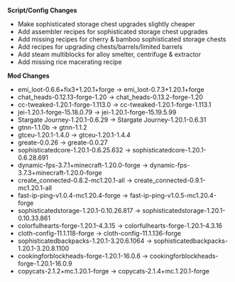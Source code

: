 **Script/Config Changes**
- Make sophisticated storage chest upgrades slightly cheaper
- Add assembler recipes for sophisticated storage chest upgrades
- Add missing recipes for cherry & bamboo sophisticated storage chests
- Add recipes for upgrading chests/barrels/limited barrels
- Add steam multiblocks for alloy smelter, centrifuge & extractor
- Add missing rice macerating recipe

**Mod Changes**
- emi_loot-0.6.6+fix3+1.20.1+forge -> emi_loot-0.7.3+1.20.1+forge
- chat_heads-0.12.13-forge-1.20 -> chat_heads-0.13.2-forge-1.20
- cc-tweaked-1.20.1-forge-1.113.0 -> cc-tweaked-1.20.1-forge-1.113.1
- jei-1.20.1-forge-15.18.0.79 -> jei-1.20.1-forge-15.19.5.99
- Stargate Journey-1.20.1-0.6.29 -> Stargate Journey-1.20.1-0.6.31
- gtnn-1.1.0b -> gtnn-1.1.2
- gtceu-1.20.1-1.4.0 -> gtceu-1.20.1-1.4.4
- greate-0.0.26 -> greate-0.0.27
- sophisticatedcore-1.20.1-0.6.25.632 -> sophisticatedcore-1.20.1-0.6.28.691
- dynamic-fps-3.7.1+minecraft-1.20.0-forge -> dynamic-fps-3.7.3+minecraft-1.20.0-forge
- create_connected-0.8.2-mc1.20.1-all -> create_connected-0.9.1-mc1.20.1-all
- fast-ip-ping-v1.0.4-mc1.20.4-forge -> fast-ip-ping-v1.0.5-mc1.20.4-forge
- sophisticatedstorage-1.20.1-0.10.26.817 -> sophisticatedstorage-1.20.1-0.10.33.861
- colorfulhearts-forge-1.20.1-4.3.15 -> colorfulhearts-forge-1.20.1-4.3.16
- cloth-config-11.1.118-forge -> cloth-config-11.1.136-forge
- sophisticatedbackpacks-1.20.1-3.20.6.1064 -> sophisticatedbackpacks-1.20.1-3.20.8.1100
- cookingforblockheads-forge-1.20.1-16.0.6 -> cookingforblockheads-forge-1.20.1-16.0.9
- copycats-2.1.2+mc.1.20.1-forge -> copycats-2.1.4+mc.1.20.1-forge